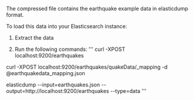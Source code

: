 The compressed file contains the earthquake example data in elasticdump format.

To load this data into your Elasticsearch instance:

1) Extract the data

2) Run the following commands: 
''' 
curl -XPOST localhost:9200/earthquakes

curl -XPOST localhost:9200/earthquakes/quakeData/_mapping -d @earthquakedata_mapping.json

elasticdump --input=earthquakes.json --output=http://localhost:9200/earthquakes --type=data
'''